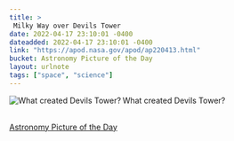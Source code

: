 ```yaml
---
title: > 
 Milky Way over Devils Tower 
date: 2022-04-17 23:10:01 -0400
dateadded: 2022-04-17 23:10:01 -0400
link: "https://apod.nasa.gov/apod/ap220413.html"
bucket: Astronomy Picture of the Day
layout: urlnote
tags: ["space", "science"]
--- 
```

<p><a href="https://apod.nasa.gov/apod/ap220413.html"><img src="https://apod.nasa.gov/apod/calendar/S_220413.jpg" align="left" alt="What created Devils Tower?" border="0" /></a> What created Devils Tower?</p><br clear="all"/>
 <!-- end excerpt --> 
<div class='bucket'><a class='internal-link' href='/buckets/astronomy-picture-of-the-day'>Astronomy Picture of the Day</a></div> 

